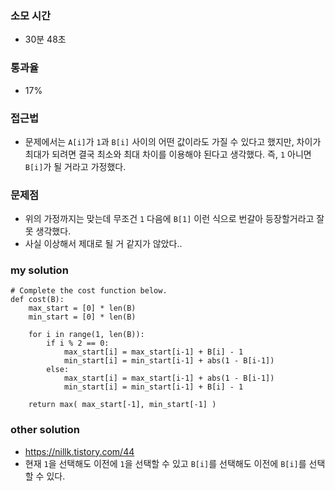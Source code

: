 ### 소모 시간
- 30분 48초

### 통과율
- 17%

### 접근법
- 문제에서는 `A[i]`가 `1`과 `B[i]` 사이의 어떤 값이라도 가질 수 있다고 했지만, 차이가 최대가 되려면 결국 최소와 최대 차이를 이용해야 된다고 생각했다. 즉, `1` 아니면 `B[i]`가 될 거라고 가정했다.

### 문제점
- 위의 가정까지는 맞는데 무조건 `1` 다음에 `B[1]` 이런 식으로 번갈아 등장할거라고 잘못 생각했다.
- 사실 이상해서 제대로 될 거 같지가 않았다..

### my solution
```
# Complete the cost function below.
def cost(B):
    max_start = [0] * len(B)
    min_start = [0] * len(B)

    for i in range(1, len(B)):
        if i % 2 == 0:
            max_start[i] = max_start[i-1] + B[i] - 1
            min_start[i] = min_start[i-1] + abs(1 - B[i-1])
        else:
            max_start[i] = max_start[i-1] + abs(1 - B[i-1])
            min_start[i] = min_start[i-1] + B[i] - 1
    
    return max( max_start[-1], min_start[-1] )
```

### other solution
- https://nillk.tistory.com/44
- 현재 `1`을 선택해도 이전에 `1`을 선택할 수 있고 `B[i]`를 선택해도 이전에 `B[i]`를 선택할 수 있다.